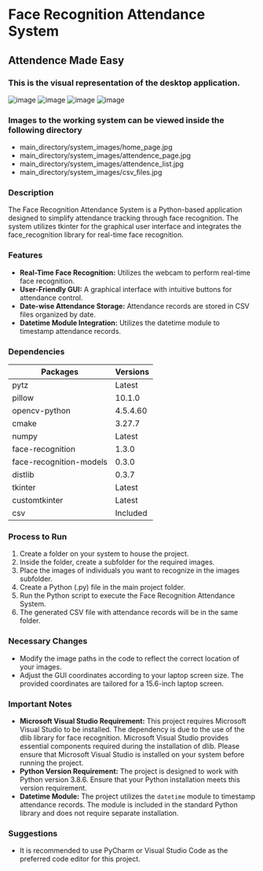 # Face Recognition Attendance System

## Attendence Made Easy

### This is the visual representation of the desktop application.
![image](https://github.com/Aastha-520609/face_recognition_desktop_application/assets/77205408/9e8364b3-19b8-4d27-9ffb-2a4a5683a084)
![image](https://github.com/Aastha-520609/face_recognition_desktop_application/assets/77205408/cda1cbf1-1063-415e-ab9a-cf6f6ccf4d01)
![image](https://github.com/Aastha-520609/face_recognition_desktop_application/assets/77205408/baa08856-4954-4e5c-bc94-144091a8c686)
![image](https://github.com/Aastha-520609/face_recognition_desktop_application/assets/77205408/6519061a-c5d3-4085-aa7e-291602798e1c)

### Images to the working system can be viewed inside the following directory

- main_directory/system_images/home_page.jpg
- main_directory/system_images/attendence_page.jpg
- main_directory/system_images/attendence_list.jpg
- main_directory/system_images/csv_files.jpg


### Description
The Face Recognition Attendance System is a Python-based application designed to simplify attendance tracking through face recognition. The system utilizes tkinter for the graphical user interface and integrates the face_recognition library for real-time face recognition.

### Features
- **Real-Time Face Recognition:** Utilizes the webcam to perform real-time face recognition.
- **User-Friendly GUI:** A graphical interface with intuitive buttons for attendance control.
- **Date-wise Attendance Storage:** Attendance records are stored in CSV files organized by date.
- **Datetime Module Integration:** Utilizes the datetime module to timestamp attendance records.

### Dependencies
| Packages                       | Versions        |
| ------------------------------ | --------------- |
| pytz                           | Latest          |
| pillow                         | 10.1.0          |
| opencv-python                  | 4.5.4.60        |
| cmake                          | 3.27.7          |
| numpy                          | Latest          |
| face-recognition               | 1.3.0           |
| face-recognition-models        | 0.3.0           |
| distlib                        | 0.3.7           |
| tkinter                        | Latest          |
| customtkinter                  | Latest          |
| csv                            | Included        |

### Process to Run
1. Create a folder on your system to house the project.
2. Inside the folder, create a subfolder for the required images.
3. Place the images of individuals you want to recognize in the images subfolder.
4. Create a Python (.py) file in the main project folder.
5. Run the Python script to execute the Face Recognition Attendance System.
6. The generated CSV file with attendance records will be in the same folder.

### Necessary Changes
- Modify the image paths in the code to reflect the correct location of your images.
- Adjust the GUI coordinates according to your laptop screen size. The provided coordinates are tailored for a 15.6-inch laptop screen.

### Important Notes
- **Microsoft Visual Studio Requirement:** This project requires Microsoft Visual Studio to be installed. The dependency is due to the use of the dlib library for face recognition. Microsoft Visual Studio provides essential components required during the installation of dlib. Please ensure that Microsoft Visual Studio is installed on your system before running the project.
- **Python Version Requirement:** The project is designed to work with Python version 3.8.6. Ensure that your Python installation meets this version requirement.
- **Datetime Module:** The project utilizes the `datetime` module to timestamp attendance records. The module is included in the standard Python library and does not require separate installation.

### Suggestions
- It is recommended to use PyCharm or Visual Studio Code as the preferred code editor for this project.
